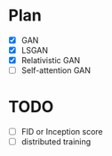 # Plan
- [x] GAN
- [x] LSGAN
- [x] Relativistic GAN
- [ ] Self-attention GAN

# TODO
- [ ] FID or Inception score
- [ ] distributed training